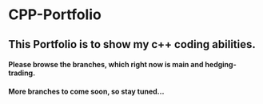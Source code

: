 # CPP-Portfolio

## This Portfolio is to show my c++ coding abilities. 

#### Please browse the branches, which right now is main and hedging-trading. 

#### More branches to come soon, so stay tuned...
